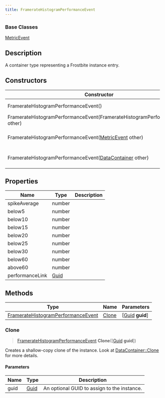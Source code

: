 ```yaml
---
title: FramerateHistogramPerformanceEvent
---
```

### Base Classes

[MetricEvent](MetricEvent)

## Description

A container type representing a Frostbite instance entry.

## Constructors

| Constructor                                                                                   | Description                                                                                                                                                 |
| --------------------------------------------------------------------------------------------- | ----------------------------------------------------------------------------------------------------------------------------------------------------------- |
| FramerateHistogramPerformanceEvent()                                                          | Create a new instance of this container type.                                                                                                               |
| FramerateHistogramPerformanceEvent(FramerateHistogramPerformanceEvent other)                  | Create a reference copy of an instance of the same type.                                                                                                    |
| FramerateHistogramPerformanceEvent([MetricEvent](MetricEvent) other)                          | Upcast an instance of type [MetricEvent](MetricEvent) to [FramerateHistogramPerformanceEvent](FramerateHistogramPerformanceEvent).                          |
| FramerateHistogramPerformanceEvent([DataContainer](/vext/ref/shared/class/datacontainer) other) | Upcast an instance of type [DataContainer](/vext/ref/shared/class/datacontainer) to [FramerateHistogramPerformanceEvent](FramerateHistogramPerformanceEvent). |

## Properties

| Name            | Type                              | Description |
| --------------- | --------------------------------- | ----------- |
| spikeAverage    | number                            |             |
| below5          | number                            |             |
| below10         | number                            |             |
| below15         | number                            |             |
| below20         | number                            |             |
| below25         | number                            |             |
| below30         | number                            |             |
| below60         | number                            |             |
| above60         | number                            |             |
| performanceLink | [Guid](/vext/ref/shared/class/guid) |             |

## Methods

| Type                                                                     | Name            | Parameters                                     |
| ------------------------------------------------------------------------ | --------------- | ---------------------------------------------- |
| [FramerateHistogramPerformanceEvent](FramerateHistogramPerformanceEvent) | [Clone](#clone) | \[[Guid](/vext/ref/shared/class/guid) **guid**\] |

### Clone

> [FramerateHistogramPerformanceEvent](FramerateHistogramPerformanceEvent) **Clone**(\[[Guid](/vext/ref/shared/class/guid) **guid**\])

Creates a shallow-copy clone of the instance. Look at [DataContainer::Clone](/vext/ref/shared/class/datacontainer#clone) for more details.

#### Parameters

| Name | Type         | Description                                 |
| ---- | ------------ | ------------------------------------------- |
| guid | [Guid](Guid) | An optional GUID to assign to the instance. |
